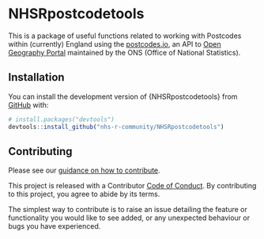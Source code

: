 
# NHSRpostcodetools

<!-- badges: start -->
<!-- badges: end -->

This is a package of useful functions related to working with Postcodes within 
(currently) England using the [postcodes.io](https://postcodes.io/), an API to 
[Open Geography Portal](https://geoportal.statistics.gov.uk/datasets/postcode-to-output-area-to-lower-layer-super-output-area-to-middle-layer-super-output-area-to-local-authority-district-november-2018-lookup-in-the-uk-3/about) 
maintained by the ONS (Office of National Statistics).

## Installation

You can install the development version of {NHSRpostcodetools} from 
[GitHub](https://github.com/) with:

``` r
# install.packages("devtools")
devtools::install_github("nhs-r-community/NHSRpostcodetools")
```
## Contributing

Please see our 
[guidance on how to contribute](https://tools.nhsrcommunity.com/contribution.html).

This project is released with a Contributor [Code of Conduct](./CODE_OF_CONDUCT.md). 
By contributing to this project, you agree to abide by its terms.

The simplest way to contribute is to raise an issue detailing the feature or 
functionality you would like to see added, or any unexpected behaviour or bugs 
you have experienced.
